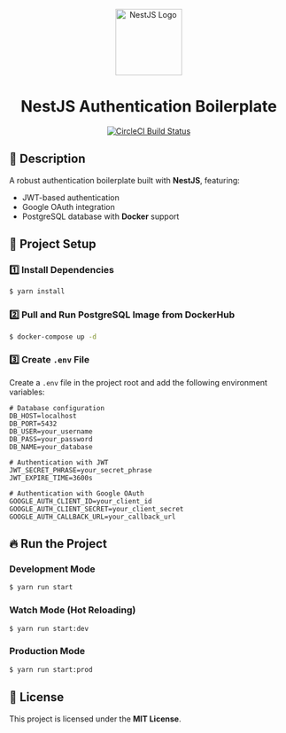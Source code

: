 <p align="center">
  <a href="http://nestjs.com/" target="blank">
    <img src="https://nestjs.com/img/logo-small.svg" width="120" alt="NestJS Logo" />
  </a>
</p>

<h1 align="center">NestJS Authentication Boilerplate</h1>

<p align="center">
  <a href="https://circleci.com/gh/nestjs/nest">
    <img src="https://img.shields.io/circleci/build/github/nestjs/nest/master?token=abc123def456" alt="CircleCI Build Status" />
  </a>
</p>

## 📌 Description

A robust authentication boilerplate built with **NestJS**, featuring:
- JWT-based authentication
- Google OAuth integration
- PostgreSQL database with **Docker** support

## 🚀 Project Setup

### 1️⃣ Install Dependencies
```bash
$ yarn install
```

### 2️⃣ Pull and Run PostgreSQL Image from DockerHub
```bash
$ docker-compose up -d
```

### 3️⃣ Create `.env` File
Create a `.env` file in the project root and add the following environment variables:

```env
# Database configuration
DB_HOST=localhost
DB_PORT=5432
DB_USER=your_username
DB_PASS=your_password
DB_NAME=your_database

# Authentication with JWT
JWT_SECRET_PHRASE=your_secret_phrase
JWT_EXPIRE_TIME=3600s

# Authentication with Google OAuth
GOOGLE_AUTH_CLIENT_ID=your_client_id
GOOGLE_AUTH_CLIENT_SECRET=your_client_secret
GOOGLE_AUTH_CALLBACK_URL=your_callback_url
```

## 🔥 Run the Project

### Development Mode
```bash
$ yarn run start
```

### Watch Mode (Hot Reloading)
```bash
$ yarn run start:dev
```

### Production Mode
```bash
$ yarn run start:prod
```

## 📜 License
This project is licensed under the **MIT License**.
